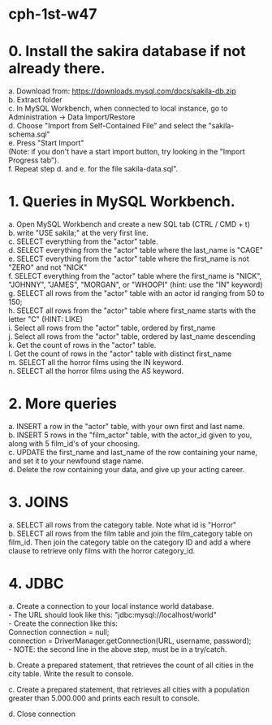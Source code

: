 # cph-1st-w47



# 0. Install the sakira database if not already there. 
a. Download from: https://downloads.mysql.com/docs/sakila-db.zip  
b. Extract folder  
c. In MySQL Workbench, when connected to local instance, go to Administration -> Data Import/Restore  
d. Choose "Import from Self-Contained File" and select the "sakila-schema.sql"  
e. Press "Start Import"   
    (Note: if you don't have a start import button, try looking in the "Import Progress tab").   
f. Repeat step d. and e. for the file sakila-data.sql".  
	

# 1. Queries in MySQL Workbench. 

a. Open MySQL Workbench and create a new SQL tab (CTRL / CMD + t)   
b. write "USE sakila;" at the very first line.  
c. SELECT everything from the "actor" table.  
d. SELECT everything from the "actor" table where the last_name is "CAGE"  
e. SELECT everything from the "actor" table where the first_name is not "ZERO" and not "NICK"  
f. SELECT everything from the "actor" table where the first_name is "NICK", "JOHNNY", "JAMES", "MORGAN", or "WHOOPI" (hint: use the "IN" keyword)  
g. SELECT all rows from the "actor" table with an actor id ranging from 50 to 150;  
h. SELECT all rows from the "actor" table where first_name starts with the letter "C" (HINT: LIKE)  
i. Select all rows from the "actor" table, ordered by first_name	  
j. Select all rows from the "actor" table, ordered by last_name descending	  
k. Get the count of rows in the "actor" table.  
l. Get the count of rows in the "actor" table with distinct first_name  
m. SELECT all the horror films using the IN keyword.  
n. SELECT all the horror films using the AS keyword.   
	
# 2. More queries 
a. INSERT a row in the "actor" table, with your own first and last name.  
b. INSERT 5 rows in the "film_actor" table, with the actor_id given to you, along with 5 film_id's of your choosing.    
c. UPDATE the first_name and last_name of the row containing your name, and set it to your newfound stage name.   
d. Delete the row containing your data, and give up your acting career.   

# 3. JOINS
a. SELECT all rows from the category table. Note what id is "Horror"   
b. SELECT all rows from the film table and join the film_category table on film_id. Then join the category table on the category ID and add a where clause to   retrieve only films with the horror category_id. 
	

	
# 4. JDBC
a. Create a connection to your local instance world database.   
    - The URL should look like this: "jdbc:mysql://localhost/world"  
    - Create the connection like this:   
        Connection connection = null;   
        connection = DriverManager.getConnection(URL, username, password);  
    - NOTE: the second line in the above step, must be in a try/catch.  

b. Create a prepared statement, that retrieves the count of all cities in the city table. Write the result to console.   

c. Create a prepared statement, that retrieves all cities with a population greater than 5.000.000 and prints each result to console.   

d. Close connection  
	
	
	